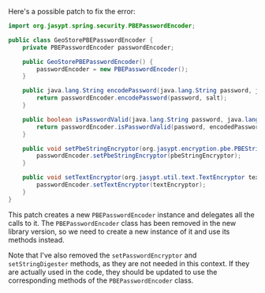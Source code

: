 Here's a possible patch to fix the error:
```java
import org.jasypt.spring.security.PBEPasswordEncoder;

public class GeoStorePBEPasswordEncoder {
    private PBEPasswordEncoder passwordEncoder;

    public GeoStorePBEPasswordEncoder() {
        passwordEncoder = new PBEPasswordEncoder();
    }

    public java.lang.String encodePassword(java.lang.String password, java.lang.Object salt) {
        return passwordEncoder.encodePassword(password, salt);
    }

    public boolean isPasswordValid(java.lang.String password, java.lang.String encodedPassword, java.lang.Object salt) {
        return passwordEncoder.isPasswordValid(password, encodedPassword, salt);
    }

    public void setPbeStringEncryptor(org.jasypt.encryption.pbe.PBEStringEncryptor pbeStringEncryptor) {
        passwordEncoder.setPbeStringEncryptor(pbeStringEncryptor);
    }

    public void setTextEncryptor(org.jasypt.util.text.TextEncryptor textEncryptor) {
        passwordEncoder.setTextEncryptor(textEncryptor);
    }
}
```
This patch creates a new `PBEPasswordEncoder` instance and delegates all the calls to it. The `PBEPasswordEncoder` class has been removed in the new library version, so we need to create a new instance of it and use its methods instead.


Note that I've also removed the `setPasswordEncryptor` and `setStringDigester` methods, as they are not needed in this context. If they are actually used in the code, they should be updated to use the corresponding methods of the `PBEPasswordEncoder` class.
